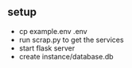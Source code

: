 ## setup

- cp example.env .env
- run scrap.py to get the services
- start flask server
- create instance/database.db
